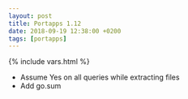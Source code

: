 ```yaml
---
layout: post
title: Portapps 1.12
date: 2018-09-19 12:38:00 +0200
tags: [portapps]
---
```

{% include vars.html %}

* Assume Yes on all queries while extracting files
* Add go.sum
